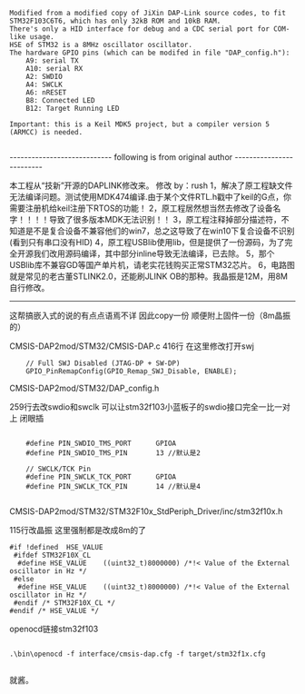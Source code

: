 ```
Modified from a modified copy of JiXin DAP-Link source codes, to fit STM32F103C6T6, which has only 32kB ROM and 10kB RAM.
There's only a HID interface for debug and a CDC serial port for COM-like usage.
HSE of STM32 is a 8MHz oscillator oscillator.
The hardware GPIO pins (which can be modifed in file "DAP_config.h"):
    A9: serial TX
    A10: serial RX
    A2: SWDIO
    A4: SWCLK
    A6: nRESET
    B8: Connected LED
    B12: Target Running LED

Important: this is a Keil MDK5 project, but a compiler version 5 (ARMCC) is needed.


```


---------------------------- following is from original author -------------------------


本工程从“技新”开源的DAPLINK修改来。 修改 by：rush 1，解决了原工程缺文件无法编译问题。测试使用MDK474编译.由于某个文件RTL.h戳中了keil的G点，你需要注册机给keil注册下RTOS的功能！ 2，原工程居然想当然去修改了设备名字！！！！导致了很多版本MDK无法识别！！ 3，原工程注释掉部分描述符，不知道是不是复合设备不兼容他们的win7，总之这导致了在win10下复合设备不识别(看到只有串口没有HID) 4，原工程USBlib使用lib，但是提供了一份源码，为了完全开源我们改用源码编译，其中部分inline导致无法编译，已去除。 5，那个USBlib库不兼容GD等国产单片机，请老实花钱购买正常STM32芯片。 6，电路图就是常见的老古董STLINK2.0，还能刷JLINK OB的那种。我晶振是12M，用8M自行修改。


----------------------------------------------------


这帮搞嵌入式的说的有点点语焉不详 因此copy一份 顺便附上固件一份（8m晶振的）

CMSIS-DAP2mod/STM32/CMSIS-DAP.c
416行 在这里修改打开swj

```
	// Full SWJ Disabled (JTAG-DP + SW-DP) 
	GPIO_PinRemapConfig(GPIO_Remap_SWJ_Disable, ENABLE);
```

CMSIS-DAP2mod/STM32/DAP_config.h

259行去改swdio和swclk 可以让stm32f103小蓝板子的swdio接口完全一比一对上  闭眼插

```

	#define PIN_SWDIO_TMS_PORT      GPIOA
	#define PIN_SWDIO_TMS_PIN		13 //默认是2

	// SWCLK/TCK Pin
	#define PIN_SWCLK_TCK_PORT		GPIOA
	#define PIN_SWCLK_TCK_PIN		14 //默认是4


```

CMSIS-DAP2mod/STM32/STM32F10x_StdPeriph_Driver/inc/stm32f10x.h

115行改晶振 这里强制都是改成8m的了

```
#if !defined  HSE_VALUE
 #ifdef STM32F10X_CL   
  #define HSE_VALUE    ((uint32_t)8000000) /*!< Value of the External oscillator in Hz */
 #else 
  #define HSE_VALUE    ((uint32_t)8000000) /*!< Value of the External oscillator in Hz */
 #endif /* STM32F10X_CL */
#endif /* HSE_VALUE */
```


openocd链接stm32f103

```

.\bin\openocd -f interface/cmsis-dap.cfg -f target/stm32f1x.cfg 


```


就酱。




